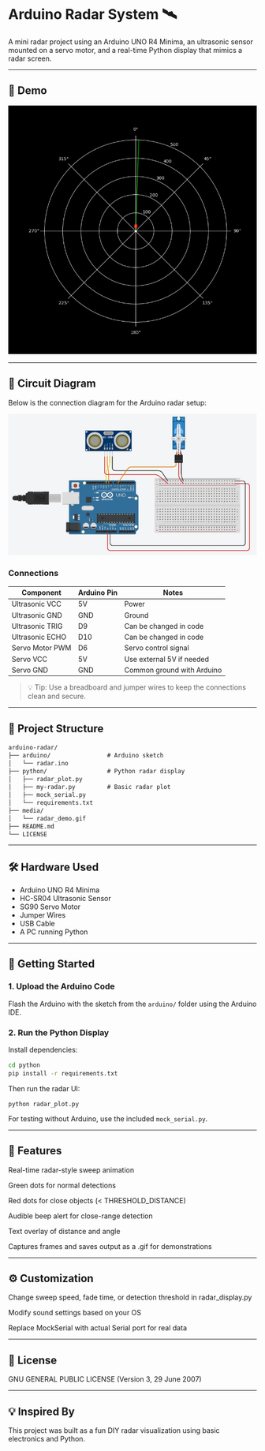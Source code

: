 # Arduino Radar System 🛰️

A mini radar project using an Arduino UNO R4 Minima, an ultrasonic sensor mounted on a servo motor, and a real-time Python display that mimics a radar screen.

---

## 📸 Demo

![Radar Demo](media/radar_demo.gif)

---

## 🔌 Circuit Diagram

Below is the connection diagram for the Arduino radar setup:

![Circuit Diagram](media/circuit-view.jpg)

### Connections

| Component         | Arduino Pin   | Notes                           |
|------------------|---------------|----------------------------------|
| Ultrasonic VCC   | 5V            | Power                            |
| Ultrasonic GND   | GND           | Ground                           |
| Ultrasonic TRIG  | D9            | Can be changed in code           |
| Ultrasonic ECHO  | D10           | Can be changed in code           |
| Servo Motor PWM  | D6            | Servo control signal             |
| Servo VCC        | 5V            | Use external 5V if needed        |
| Servo GND        | GND           | Common ground with Arduino       |

> 💡 Tip: Use a breadboard and jumper wires to keep the connections clean and secure.

---

## 📁 Project Structure
```
arduino-radar/
├── arduino/                # Arduino sketch 
│   └── radar.ino 
├── python/                 # Python radar display 
│   ├── radar_plot.py
│   ├── my-radar.py         # Basic radar plot 
│   ├── mock_serial.py
│   └── requirements.txt
├── media/
│   └── radar_demo.gif
├── README.md
└── LICENSE
```

---

## 🛠️ Hardware Used

- Arduino UNO R4 Minima
- HC-SR04 Ultrasonic Sensor
- SG90 Servo Motor
- Jumper Wires
- USB Cable
- A PC running Python

---

## 🚀 Getting Started

### 1. Upload the Arduino Code

Flash the Arduino with the sketch from the `arduino/` folder using the Arduino IDE.

### 2. Run the Python Display

Install dependencies:

```bash
cd python
pip install -r requirements.txt
```
Then run the radar UI:
```
python radar_plot.py
```
For testing without Arduino, use the included `mock_serial.py`.

---

## 🎯 Features
Real-time radar-style sweep animation

Green dots for normal detections

Red dots for close objects (< THRESHOLD_DISTANCE)

Audible beep alert for close-range detection

Text overlay of distance and angle

Captures frames and saves output as a .gif for demonstrations

---

## ⚙️ Customization
Change sweep speed, fade time, or detection threshold in radar_display.py

Modify sound settings based on your OS

Replace MockSerial with actual Serial port for real data

---

## 📜 License
GNU GENERAL PUBLIC LICENSE (Version 3, 29 June 2007)

---

## 💡 Inspired By
This project was built as a fun DIY radar visualization using basic electronics and Python.
